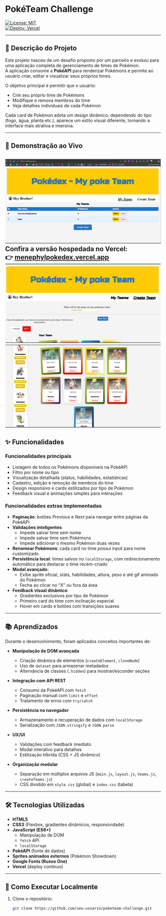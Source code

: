 # PokéTeam Challenge

[![License: MIT](https://img.shields.io/badge/License-MIT-blue.svg)](LICENSE)  
[![Deploy: Vercel](https://img.shields.io/badge/Deploy-Vercel-black?logo=vercel)](https://menephylpokedex.vercel.app)

---

## 📖 Descrição do Projeto

Este projeto nasceu de um desafio proposto por um parceiro e evoluiu para uma aplicação completa de gerenciamento de times de Pokémon.  
A aplicação consome a **PokéAPI** para renderizar Pokémons e permite ao usuário criar, editar e visualizar seus próprios times.

O objetivo principal é permitir que o usuário:

- Crie seu próprio time de Pokémons  
- Modifique e remova membros do time  
- Veja detalhes individuais de cada Pokémon  

Cada card de Pokémon adota um design dinâmico: dependendo do tipo (fogo, água, planta etc.), aparece um estilo visual diferente, tornando a interface mais atrativa e imersiva.

---

## 🚀 Demonstração ao Vivo
![alt text](image-2.png)
Confira a versão hospedada no Vercel:  
👉 [menephylpokedex.vercel.app](https://menephylpokedex.vercel.app)
![alt text](image-1.png)
![alt text](image-3.png)
---

## ✨ Funcionalidades

### Funcionalidades principais
- Listagem de todos os Pokémons disponíveis na PokéAPI  
- Filtro por nome ou tipo  
- Visualização detalhada (status, habilidades, estatísticas)  
- Cadastro, edição e remoção de membros do time  
- Design responsivo e cards estilizados por tipo de Pokémon  
- Feedback visual e animações simples para interações  

### Funcionalidades extras implementadas
- **Paginação**: botões *Previous* e *Next* para navegar entre páginas da PokéAPI  
- **Validações inteligentes**:
  - Impede salvar time sem nome  
  - Impede salvar time sem Pokémons  
  - Impede adicionar o mesmo Pokémon duas vezes  
- **Renomear Pokémons**: cada card no time possui input para nome customizado  
- **Persistência local**: times salvos no `localStorage`, com redirecionamento automático para destacar o time recém-criado  
- **Modal avançado**:
  - Exibe sprite oficial, stats, habilidades, altura, peso e até gif animado do Pokémon  
  - Fecha ao clicar no “X” ou fora da área  
- **Feedback visual dinâmico**:
  - Gradientes exclusivos por tipo de Pokémon  
  - Primeiro card do time com inclinação especial  
  - Hover em cards e botões com transições suaves  

---

## 📚 Aprendizados

Durante o desenvolvimento, foram aplicados conceitos importantes de:

- **Manipulação de DOM avançada**  
  - Criação dinâmica de elementos (`createElement`, `cloneNode`)  
  - Uso de `dataset` para armazenar metadados  
  - Alternância de classes (`.hidden`) para mostrar/esconder seções  

- **Integração com API REST**  
  - Consumo da PokéAPI com `fetch`  
  - Paginação manual com `limit` e `offset`  
  - Tratamento de erros com `try/catch`  

- **Persistência no navegador**  
  - Armazenamento e recuperação de dados com `localStorage`  
  - Serialização com `JSON.stringify` e `JSON.parse`  

- **UX/UI**  
  - Validações com feedback imediato  
  - Modal interativo para detalhes  
  - Estilização híbrida (CSS + JS dinâmico)  

- **Organização modular**  
  - Separação em múltiplos arquivos JS (`main.js`, `layout.js`, `teams.js`, `createTeams.js`)  
  - CSS dividido em `style.css` (global) e `index.css` (tabela)  

---

## 🛠️ Tecnologias Utilizadas

- **HTML5**  
- **CSS3** (Flexbox, gradientes dinâmicos, responsividade)  
- **JavaScript (ES6+)**  
  - Manipulação de DOM  
  - `fetch` API  
  - `localStorage`  
- **PokéAPI** (fonte de dados)  
- **Sprites animados externos** (Pokémon Showdown)  
- **Google Fonts (Russo One)**  
- **Vercel** (deploy contínuo)  

---

## 📌 Como Executar Localmente

1. Clone o repositório:
   ```bash
   git clone https://github.com/seu-usuario/poketeam-challenge.git